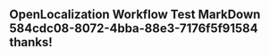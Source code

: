 <properties
ms.topic="hero-topic"
ms.test1="hero-topic"
ms.test2="test"/>

## OpenLocalization Workflow Test MarkDown 584cdc08-8072-4bba-88e3-7176f5f91584 thanks!
